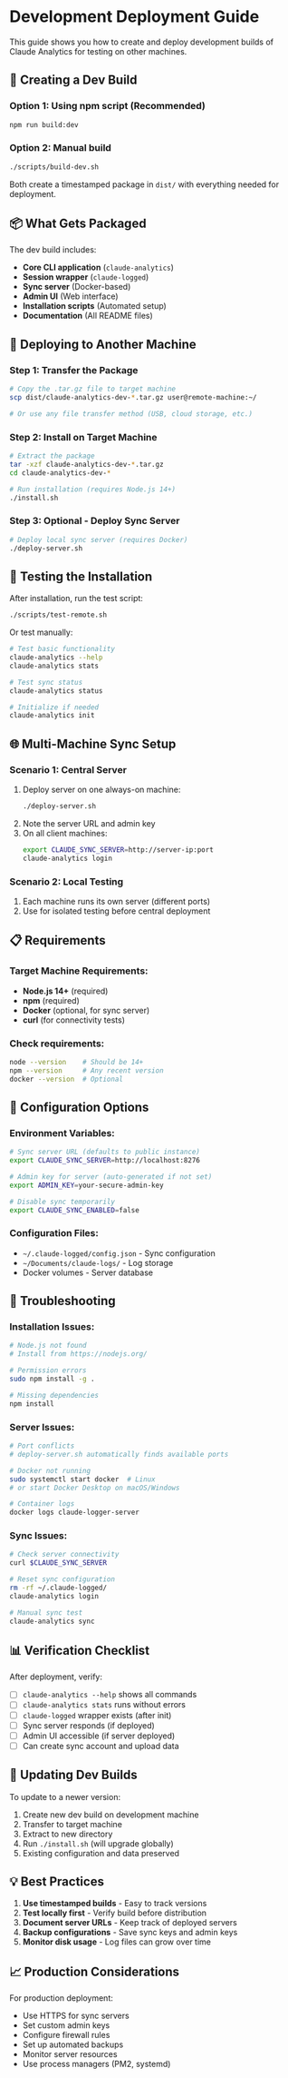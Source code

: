 # Development Deployment Guide

This guide shows you how to create and deploy development builds of Claude Analytics for testing on other machines.

## 🚀 Creating a Dev Build

### Option 1: Using npm script (Recommended)
```bash
npm run build:dev
```

### Option 2: Manual build
```bash
./scripts/build-dev.sh
```

Both create a timestamped package in `dist/` with everything needed for deployment.

## 📦 What Gets Packaged

The dev build includes:
- **Core CLI application** (`claude-analytics`)
- **Session wrapper** (`claude-logged`)
- **Sync server** (Docker-based)
- **Admin UI** (Web interface)
- **Installation scripts** (Automated setup)
- **Documentation** (All README files)

## 🚚 Deploying to Another Machine

### Step 1: Transfer the Package
```bash
# Copy the .tar.gz file to target machine
scp dist/claude-analytics-dev-*.tar.gz user@remote-machine:~/

# Or use any file transfer method (USB, cloud storage, etc.)
```

### Step 2: Install on Target Machine
```bash
# Extract the package
tar -xzf claude-analytics-dev-*.tar.gz
cd claude-analytics-dev-*

# Run installation (requires Node.js 14+)
./install.sh
```

### Step 3: Optional - Deploy Sync Server
```bash
# Deploy local sync server (requires Docker)
./deploy-server.sh
```

## 🧪 Testing the Installation

After installation, run the test script:
```bash
./scripts/test-remote.sh
```

Or test manually:
```bash
# Test basic functionality
claude-analytics --help
claude-analytics stats

# Test sync status
claude-analytics status

# Initialize if needed
claude-analytics init
```

## 🌐 Multi-Machine Sync Setup

### Scenario 1: Central Server
1. Deploy server on one always-on machine:
   ```bash
   ./deploy-server.sh
   ```
2. Note the server URL and admin key
3. On all client machines:
   ```bash
   export CLAUDE_SYNC_SERVER=http://server-ip:port
   claude-analytics login
   ```

### Scenario 2: Local Testing
1. Each machine runs its own server (different ports)
2. Use for isolated testing before central deployment

## 📋 Requirements

### Target Machine Requirements:
- **Node.js 14+** (required)
- **npm** (required)
- **Docker** (optional, for sync server)
- **curl** (for connectivity tests)

### Check requirements:
```bash
node --version    # Should be 14+
npm --version     # Any recent version
docker --version  # Optional
```

## 🔧 Configuration Options

### Environment Variables:
```bash
# Sync server URL (defaults to public instance)
export CLAUDE_SYNC_SERVER=http://localhost:8276

# Admin key for server (auto-generated if not set)
export ADMIN_KEY=your-secure-admin-key

# Disable sync temporarily
export CLAUDE_SYNC_ENABLED=false
```

### Configuration Files:
- `~/.claude-logged/config.json` - Sync configuration
- `~/Documents/claude-logs/` - Log storage
- Docker volumes - Server database

## 🐛 Troubleshooting

### Installation Issues:
```bash
# Node.js not found
# Install from https://nodejs.org/

# Permission errors
sudo npm install -g .

# Missing dependencies
npm install
```

### Server Issues:
```bash
# Port conflicts
# deploy-server.sh automatically finds available ports

# Docker not running
sudo systemctl start docker  # Linux
# or start Docker Desktop on macOS/Windows

# Container logs
docker logs claude-logger-server
```

### Sync Issues:
```bash
# Check server connectivity
curl $CLAUDE_SYNC_SERVER

# Reset sync configuration
rm -rf ~/.claude-logged/
claude-analytics login

# Manual sync test
claude-analytics sync
```

## 📊 Verification Checklist

After deployment, verify:
- [ ] `claude-analytics --help` shows all commands
- [ ] `claude-analytics stats` runs without errors
- [ ] `claude-logged` wrapper exists (after init)
- [ ] Sync server responds (if deployed)
- [ ] Admin UI accessible (if server deployed)
- [ ] Can create sync account and upload data

## 🔄 Updating Dev Builds

To update to a newer version:
1. Create new dev build on development machine
2. Transfer to target machine
3. Extract to new directory
4. Run `./install.sh` (will upgrade globally)
5. Existing configuration and data preserved

## 💡 Best Practices

1. **Use timestamped builds** - Easy to track versions
2. **Test locally first** - Verify build before distribution  
3. **Document server URLs** - Keep track of deployed servers
4. **Backup configurations** - Save sync keys and admin keys
5. **Monitor disk usage** - Log files can grow over time

## 📈 Production Considerations

For production deployment:
- Use HTTPS for sync servers
- Set custom admin keys
- Configure firewall rules
- Set up automated backups
- Monitor server resources
- Use process managers (PM2, systemd)